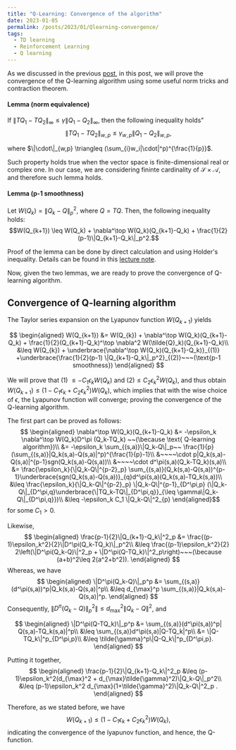 ```yaml
---
title: "Q-Learning: Convergence of the algorithm"
date: 2023-01-05
permalink: /posts/2023/01/Qlearning-convergence/
tags:
  - TD learning
  - Reinforcement Learning
  - Q learning
---
```


As we discussed in the previous [post](https://mnjnsng.github.io/posts/2022/12/Qlearning/), in this post, we will prove the convergence of the Q-learning algorithm using some useful norm tricks and contraction theorem.

#### Lemma (norm equivalence)

If  $\|TQ_1-TQ_2\|_\infty \leq \gamma \|Q_1-Q_2\|_\infty$, then the following inequality holds"
$$\|TQ_1-TQ_2\|_{w,p} \leq \gamma_{w,p} \|Q_1-Q_2\|_{w,p},$$

where $\|\cdot\|_{w,p} \triangleq (\sum_{i}w_i|\cdot|^p)^{\frac{1}{p}}$.

Such property holds true when the vector space is finite-dimensional real or complex one. In our case, we are considering fininte cardinality of $\mathcal{S}\times \mathcal{A}$, and therefore such lemma holds.

#### Lemma (p-1 smoothness)

Let $W(Q_k) = \|Q_k-Q\|_p^2$, where $Q=TQ$. Then, the following inequality holds:
$$W(Q_{k+1}) \leq W(Q_k) + \nabla^\top W(Q_k)(Q_{k+1}-Q_k) + \frac{1}{2}(p-1)\|Q_{k+1}-Q_k\|_p^2.$$

Proof of the lemma can be done by direct calculation and using Holder's inequality. Details can be found in this [lecture note](https://www.google.com/url?q=https%3A%2F%2Fuofi.box.com%2Fs%2Fapz6455iv2y6r378nm58mc6cue4fplmt&sa=D&sntz=1&usg=AOvVaw3CYmdzejzEZj_kwji4kgQN).

Now, given the two lemmas, we are ready to prove the convergence of Q-learning algorithm.

## Convergence of Q-learning algorithm

The Taylor series expansion on the Lyapunov function $W(Q_{k+1})$ yields

$$
\begin{aligned}
W(Q_{k+1}) &= W(Q_{k}) + \nabla^\top W(Q_k)(Q_{k+1}-Q_k) + \frac{1}{2}(Q_{k+1}-Q_k)^\top \nabla^2 W(\tilde{Q}_k)(Q_{k+1}-Q_k)\\
&\leq W(Q_{k}) + \underbrace{\nabla^\top W(Q_k)(Q_{k+1}-Q_k)}_{(1)} +\underbrace{\frac{1}{2}(p-1) \|Q_{k+1}-Q_k\|_p^2}_{(2)}~~~(\text{p-1 smoothness})
\end{aligned}
$$

We will prove that (1) $\leq -C_1\epsilon_k W(Q_k)$ and $(2) \leq C_2 \epsilon_k^2 W(Q_k)$, and thus obtain $W(Q_{k+1}) \leq (1-C_1\epsilon_k+C_2\epsilon_k^2)W(Q_k),$ which implies that with the wise choice of $\epsilon$, the Lyapunov function will converge; proving the convergence of the Q-learning algorithm.

The first part can be proved as follows:
$$
\begin{aligned}
\nabla^\top W(Q_k)(Q_{k+1}-Q_k) &= -\epsilon_k \nabla^\top W(Q_k)D^\pi (Q_k-TQ_k) ~~(\because \text{ Q-learning algorithm})\\
&= -\epsilon_k \sum_{(s,a)}\|Q_k-Q\|_p~~ \frac{1}{p}(\sum_{(s,a)}|Q_k(s,a)-Q(s,a)|^p)^{\frac{1}{p}-1}\\
&~~~~\cdot p|Q_k(s,a)-Q(s,a)|^{p-1}sgn(Q_k(s,a)-Q(s,a))\\
&~~~~\cdot d^\pi(s,a)(Q_k-TQ_k)(s,a)\\
&= \frac{\epsilon_k}{\|Q_k-Q\|^{p-2}_p} \sum_{(s,a)}(Q_k(s,a)-Q(s,a))^{p-1}\underbrace{sgn(Q_k(s,a)-Q(s,a))}_{q}d^\pi(s,a)(Q_k(s,a)-TQ_k(s,a))\\
&\leq \frac{\epsilon_k}{\|Q_k-Q\|^{p-2}_p} \|Q_k-Q\|^{p-1}_{D^\pi,p} (\|Q_k-Q\|_{D^\pi,q}\underbrace{\|TQ_k-TQ\|_{D^\pi,q}}_{\leq \gamma\|Q_k-Q\|_{D^\pi,q}})\\
&\leq -\epsilon_k  C_1 \|Q_k-Q\|^2_{p} \end{aligned}$$
for some $C_1>0$.

Likewise,
$$
\begin{aligned}
\frac{p-1}{2}\|Q_{k+1}-Q_k\|^2_p &= \frac{(p-1)\epsilon_k^2}{2}\|D^\pi(Q_k-TQ_k)\|_p^2\\
&\leq \frac{(p-1)\epsilon_k^2}{2} 2\left(\|D^\pi(Q_k-Q)\|^2_p + \|D^\pi(Q-TQ_k)\|^2_p\right)~~~(\because (a+b)^2\leq 2(a^2+b^2)).
\end{aligned}
$$
Whereas, we have
$$
\begin{aligned}
\|D^\pi(Q_k-Q)\|_p^p &= \sum_{(s,a)}(d^\pi(s,a))^p|Q_k(s,a)-Q(s,a)|^p\\
&\leq d_{\max}^p \sum_{(s,a)}|Q_k(s,a)-Q(s,a)|^p.
\end{aligned}
$$
Consequently,
$\|D^\pi(Q_k-Q)\|_p^2\|\leq d_{\max}^2 \|Q_k-Q\|^2$, and

$$
\begin{aligned}
\|D^\pi(Q-TQ_k)\|_p^p &= \sum_{(s,a)}(d^\pi(s,a))^p| Q(s,a)-TQ_k(s,a)|^p\\
&\leq \sum_{(s,a)}d^\pi(s,a)|Q-TQ_k|^p\\
&= \|Q-TQ_k\|^p_{D^\pi,p}\\
&\leq \tilde{\gamma}^p\|Q-Q_k\|^p_{D^\pi,p}.
\end{aligned}
$$

Putting it together,
$$
\begin{aligned}
\frac{p-1}{2}\|Q_{k+1}-Q_k\|^2_p &\leq (p-1)\epsilon_k^2(d_{\max}^2 + d_{\max}\tilde{\gamma}^2)\|Q_k-Q\|_p^2\\
&\leq (p-1)\epsilon_k^2 d_{\max}(1+\tilde{\gamma}^2)\|Q_k-Q\|^2_p .
\end{aligned}
$$

Therefore, as we stated before, we have
$$W(Q_{k+1})\leq (1-C_1\epsilon_k +C_2\epsilon_k^2)W(Q_k),$$ indicating the convergence of the lyapunov function, and hence, the Q-function.
